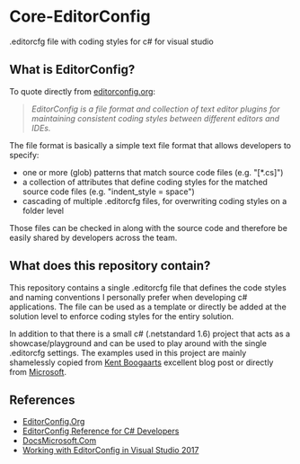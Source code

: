 # Core-EditorConfig
.editorcfg file with coding styles for c# for visual studio

## What is EditorConfig?
To quote directly from [editorconfig.org](http://editorconfig.org):

> *EditorConfig is a file format and collection of text editor plugins for maintaining consistent coding styles between different editors and IDEs.*

The file format is basically a simple text file format that allows developers to specify:
* one or more (glob) patterns that match source code files (e.g. "[*.cs]") 
* a collection of attributes that define coding styles for the matched source code files (e.g. "indent_style = space")
* cascading of multiple .editorcfg files, for overwriting coding styles on a folder level

Those files can be checked in along with the source code and therefore be easily shared by developers across the team.

## What does this repository contain?
This repository contains a single .editorcfg file that defines the code styles and naming conventions I personally prefer when developing c# applications. The file can be used as a template or directly be added at the solution level to enforce coding styles for the entiry solution.

In addition to that there is a small c# (.netstandard 1.6) project that acts as a showcase/playground and can be used to play around with the single .editorcfg settings. The examples used in this project are mainly shamelessly copied from [Kent Boogaarts](https://kent-boogaart.com/blog/editorconfig-reference-for-c-developers) excellent blog post or directly from [Microsoft](https://docs.microsoft.com/en-us/visualstudio/ide/editorconfig-code-style-settings-reference).

## References
* [EditorConfig.Org](http://editorconfig.org)
* [EditorConfig Reference for C# Developers](https://kent-boogaart.com/blog/editorconfig-reference-for-c-developers)
* [DocsMicrosoft.Com](https://docs.microsoft.com/en-us/visualstudio/ide/editorconfig-code-style-settings-reference)
* [Working with EditorConfig in Visual Studio 2017](https://almvm.azurewebsites.net/labs/tfs/editorconfig/)
